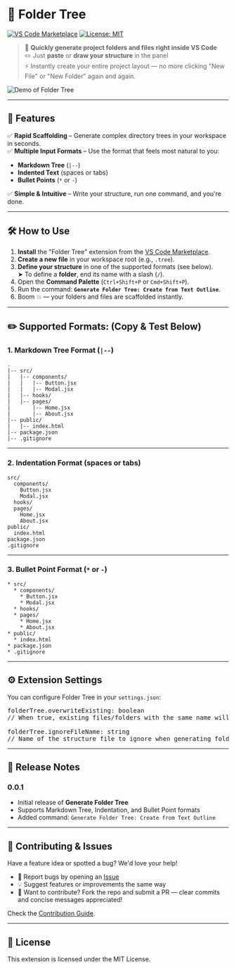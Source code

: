 # 📁 Folder Tree

[![VS Code Marketplace](https://img.shields.io/visual-studio-marketplace/v/Suuraw.generate-folder-tree)](https://marketplace.visualstudio.com/items?itemName=Suuraw.generate-folder-tree)
[![License: MIT](https://img.shields.io/badge/license-MIT-blue.svg)](LICENSE)

> 🚀 **Quickly generate project folders and files right inside VS Code**  
> ✏️ Just **paste** or **draw your structure** in the panel  
> ⚡️ Instantly create your entire project layout — no more clicking "New File" or "New Folder" again and again.

![Demo of Folder Tree](https://raw.githubusercontent.com/Suuraw/Generate-Folder-Tree/main/images/Demo.gif)

---

## 🚀 Features

✅ **Rapid Scaffolding** – Generate complex directory trees in your workspace in seconds.  
✅ **Multiple Input Formats** – Use the format that feels most natural to you:

- **Markdown Tree** (`|--`)
- **Indented Text** (spaces or tabs)
- **Bullet Points** (`*` or `-`)

✅ **Simple & Intuitive** – Write your structure, run one command, and you're done.

---

## 🛠️ How to Use

1. **Install** the "Folder Tree" extension from the [VS Code Marketplace](https://marketplace.visualstudio.com/).
2. **Create a new file** in your workspace root (e.g., `.tree`).
3. **Define your structure** in one of the supported formats (see below).  
   ➤ To define a **folder**, end its name with a slash (`/`).
4. Open the **Command Palette** (`Ctrl+Shift+P` or `Cmd+Shift+P`).
5. Run the command: **`Generate Folder Tree: Create from Text Outline`**.
6. Boom 💥 — your folders and files are scaffolded instantly.

---

## ✏️ Supported Formats: (Copy & Test Below)

### 1. Markdown Tree Format (`|--`)

```text
.
|-- src/
|   |-- components/
|   |   |-- Button.jsx
|   |   |-- Modal.jsx
|   |-- hooks/
|   |-- pages/
|       |-- Home.jsx
|       |-- About.jsx
|-- public/
|   |-- index.html
|-- package.json
|-- .gitignore
```

---

### 2. Indentation Format (spaces or tabs)

```text
src/
  components/
    Button.jsx
    Modal.jsx
  hooks/
  pages/
    Home.jsx
    About.jsx
public/
  index.html
package.json
.gitignore
```

---

### 3. Bullet Point Format (`*` or `-`)

```text
* src/
  * components/
    * Button.jsx
    * Modal.jsx
  * hooks/
  * pages/
    * Home.jsx
    * About.jsx
* public/
  * index.html
* package.json
* .gitignore
```

---

## ⚙️ Extension Settings

You can configure Folder Tree in your `settings.json`:

<pre>
folderTree.overwriteExisting: boolean
// When true, existing files/folders with the same name will be overwritten. Default is false.

folderTree.ignoreFileName: string
// Name of the structure file to ignore when generating folders. Default is ".tree".
</pre>

---

## 🧾 Release Notes

### 0.0.1

- Initial release of **Generate Folder Tree**
- Supports Markdown Tree, Indentation, and Bullet Point formats
- Added command: `Generate Folder Tree: Create from Text Outline`

---

## 🤝 Contributing & Issues

Have a feature idea or spotted a bug? We'd love your help!

- 🐞 Report bugs by opening an [Issue](https://github.com/Suuraw/Generate-Folder-Tree/issues)
- 💡 Suggest features or improvements the same way
- 🔧 Want to contribute? Fork the repo and submit a PR — clear commits and concise messages appreciated!

Check the [Contribution Guide](https://github.com/Suuraw/Generate-Folder-Tree/blob/main/CONTRIBUTING.md).

---

## 📄 License

This extension is licensed under the MIT License.
